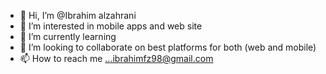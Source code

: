 - 👋 Hi, I’m @Ibrahim alzahrani
- 👀 I’m interested in mobile apps and web site
- 🌱 I’m currently learning 
- 💞️ I’m looking to collaborate on best platforms for both (web and mobile)
- 📫 How to reach me ...ibrahimfz98@gmail.com

<!---
MrIbrahimz/MrIbrahimz is a ✨ special ✨ repository because its `README.md` (this file) appears on your GitHub profile.
You can click the Preview link to take a look at your changes.
--->
